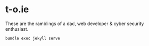 # t-o.ie

These are the ramblings of a dad, web developer & cyber security enthusiast.


`bundle exec jekyll serve`
